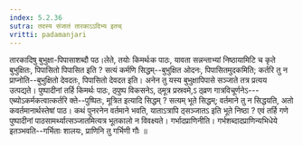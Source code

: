 ```yaml
---
index: 5.2.36
sutra: तदस्य संजातं तारकाऽऽदिभ्य इतच्
vritti: padamanjari
---
```


 तारकादिषु बुभुक्षा-पिपासाशब्दौ पठ।लेते, तयोः किमर्थःक पाठः, यावता सन्नन्ताभ्यां निष्ठायामिटि च कृते बुभुक्षितः, पिपासितो पिपासित इति ? सत्यं कर्मणि सिद्धम्--बुभुक्षित ओदनः, पिपासितमुदकमिति; कर्तरि तु न प्राप्नोति--बुभुक्षितो देवदतः, पिपासितो देवदत इति। अनेन तु यस्य बुभुक्षापिपासे सञ्जाते तत्र प्रत्यय उत्पद्यते। पुष्पादीनां तर्हि किमर्थः पाठः, ठ्पुष्प विकसनेऽ, ठ्मूत्र प्रस्रवमे,ऽ ठ्व्रण गात्रविचूर्णनेऽ--- एब्योऽकर्मकत्वात्कर्तरि क्ते--पुष्पितः, मूत्रित इत्यादि सिद्धम् ? सत्यम् भूते सिद्धम्; वर्तमाने तु न सिद्धयति, अतो कवर्तमानार्थस्तेषां पाठ। कथं पुनरनेन वर्तमाने भवति, याताऽत्रापि ठ्सञ्जातऽ इति भूते निष्ठा ? एवं तर्हि गणे पुष्पादीनां पाठसामर्थ्यात्सञ्जातमित्यत्र भूतकालो न विवक्ष्यते। गर्भादप्राणिनीति। गर्भशब्दादप्राणिन्यभिधेये इतञ्भवति--गर्भिताः शालयः, प्राणिनि तु गर्भिणी गौः ॥